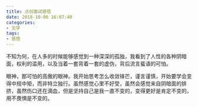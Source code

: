 ```yaml
---
title: 点创面试感悟
date: 2018-10-06 16:07:40
categories:
- 文学
tags:
- 感悟
---
```

不知为何，在人多的时候能够感觉到一种深深的孤独，我看到了人性的各种阴暗面，权利的滥用，以及当着一套背着一套的虚伪，背后流言蜚语的可怕。

眼神，那可怕的高傲的眼神。我开始思考怎么收敛锋芒，谨言谨慎，开始要学会变得中规中矩，而非特立独行。虽然感觉心里不好受，虽然会感觉来自阴暗面的排挤，虽然伤口还在滴血，但是坚持自己是我一直不变的，变得更好是肯定不变的，用不畏惧是不变的。



